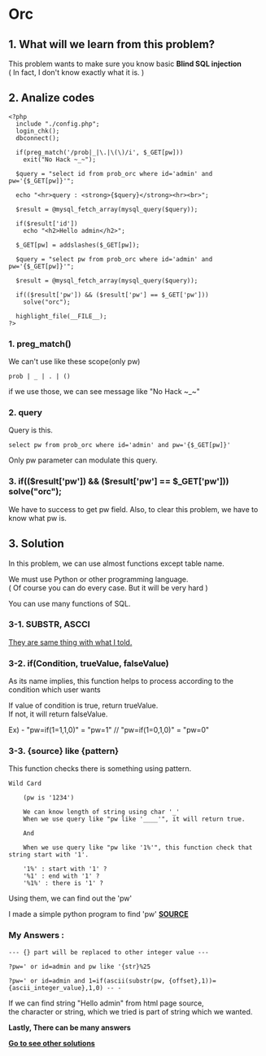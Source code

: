 # **Orc**
## 1. What will we learn from this problem?
This problem wants to make sure you know basic **Blind SQL injection**  
( In fact, I don't know exactly what it is. )

## 2. Analize codes
    <?php 
      include "./config.php"; 
      login_chk(); 
      dbconnect(); 
      
      if(preg_match('/prob|_|\.|\(\)/i', $_GET[pw]))
        exit("No Hack ~_~"); 
      
      $query = "select id from prob_orc where id='admin' and pw='{$_GET[pw]}'"; 
      
      echo "<hr>query : <strong>{$query}</strong><hr><br>"; 
      
      $result = @mysql_fetch_array(mysql_query($query)); 
      
      if($result['id'])
        echo "<h2>Hello admin</h2>"; 

      $_GET[pw] = addslashes($_GET[pw]); 
      
      $query = "select pw from prob_orc where id='admin' and pw='{$_GET[pw]}'"; 
      
      $result = @mysql_fetch_array(mysql_query($query)); 
      
      if(($result['pw']) && ($result['pw'] == $_GET['pw']))
        solve("orc"); 
      
      highlight_file(__FILE__); 
    ?>

### 1. preg_match()
We can't use like these scope(only pw)

    prob | _ | . | ()

if we use those, we can see message like "No Hack ~_~"

### 2. query
Query is this.

    select pw from prob_orc where id='admin' and pw='{$_GET[pw]}'

Only pw parameter can modulate this query.

### 3. if(($result['pw']) && ($result['pw'] == $_GET['pw'])) solve("orc");
We have to success to get pw field. Also, to clear this problem, we have to know what pw is.

## 3. Solution
In this problem, we can use almost functions except table name.  
  
We must use Python or other programming language.  
( Of course you can do every case. But it will be very hard )
  
You can use many functions of SQL.

### 3-1. **SUBSTR**, **ASCCI**
[They are same thing with what I told.](https://github.com/moreal/TIL-Security/blob/master/WarGame/WriteUp/los.eagle-jump.org/03.%20Goblin.md)  

### 3-2. **if(Condition, trueValue, falseValue)**
As its name implies, this function helps to process according to the condition which user wants

If value of condition is true, return trueValue.  
If not, it will return falseValue.

Ex) - "pw=if(1=1,1,0)" = "pw=1" // "pw=if(1=0,1,0)" = "pw=0"

### 3-3. **{source} like {pattern}**
This function checks there is something using pattern.

    Wild Card
        
        (pw is '1234')

        We can know length of string using char '_'
        When we use query like "pw like '____'", it will return true.

        And

        When we use query like "pw like '1%'", this function check that string start with '1'.

        '1%' : start with '1' ?
        '%1' : end with '1' ?
        '%1%' : there is '1' ?

Using them, we can find out the 'pw'

I made a simple python program to find 'pw' [__SOURCE__]()

### My Answers :
    
    --- {} part will be replaced to other integer value ---

    ?pw=' or id=admin and pw like '{str}%25

    ?pw=' or id=admin and 1=if(ascii(substr(pw, {offset},1))={ascii_integer_value},1,0) -- -

If we can find string "Hello admin" from html page source,  
the character or string, which we tried is part of string which we wanted.  
  
**Lastly, There can be many answers**

**[Go to see other solutions](https://github.com/moreal/TIL/blob/master/Security/WarGame/WriteUp/los.eagle-jump.org/00.%20ReadMe.md)**
  